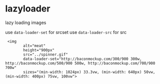 # lazyloader
lazy loading images



use `data-loader-set` for srcset
use `data-loader-src` for src

```
 <img
        alt="meat"
        height="900px"
        src="../spinner.gif"
        data-loader-set="http://baconmockup.com/300/900 300w, http://baconmockup.com/500/900 500w, http://baconmockup.com/700/900 700w"
        sizes="(min-width: 1024px) 33.3vw, (min-width: 640px) 50vw, (min-width: 400px) 75vw, 100vw">
```
